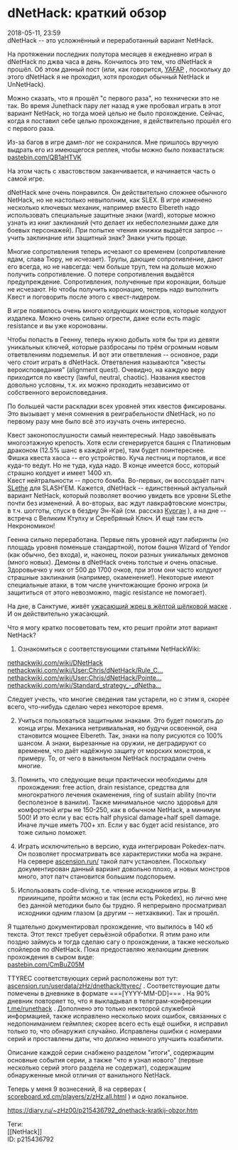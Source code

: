 dNetHack: краткий обзор
========================

   
 2018-05-11, 23:59   
  dNetHack -- это усложнённый и переработанный вариант NetHack.   
   
 На протяжении последних полутора месяцев я ежедневно играл в dNetHack по джва часа в день. Кончилось это тем, что dNetHack я прошёл. Об этом данный пост (или, как говорится,  [YAFAP](https://nethackwiki.com/wiki/Yet_Another_First_Ascension_Post)  , поскольку до этого dNetHack я не проходил, хотя проходил обычный NetHack и UnNetHack).   
   
 Можно сказать, что я прошёл "с первого раза", но технически это не так. Во время Junethack пару лет назад я уже пробовал играть в этот вариант NetHack, но тогда моей целью не было прохождение. Сейчас, когда я поставил себе целью прохождение, я действительно прошёл его с первого раза.   
   
 Из-за багов в игре дамп-лог не сохранился. Мне пришлось вручную выдрать его из имеющегося реплея, чтобы можно было похвастаться:  [pastebin.com/QB1aHTVK](https://pastebin.com/QB1aHTVK)    
   
 На этом часть с хвастовством заканчивается, и начинается часть о самой игре.   
   
 dNetHack мне очень понравился. Он действительно сложнее обычного NetHack, но не настолько невыполним, как SLEX. В игре изменено несколько ключевых механик, например вместо Elbereth надо использовать специальные защитные знаки (ward), которые можно узнать из книг заклинаний (что делает их небесполезными даже для боевых персонажей). При попытке чтения книжки выдаётся запрос -- учить заклинание или защитный знак? Знаки учить проще.   
   
 Многие сопротивления теперь исчезают со временем (сопротивление ядам, слава Тюру, не исчезает). Трупы, дающие сопротивление, дают его всегда, но не навсегда: чем больше труп, тем на дольше можно получить сопротивление. О потере сопротивления выдаётся предупреждение. Сопротивления, полученные при коронации, больше не исчезают. Но чтобы получить коронацию, теперь надо выполнить Квест и поговорить после этого с квест-лидером.   
   
 В игре появилось очень много колдующих монстров, которые колдуют издалека. Можно очень сильно огрести, даже если есть magic resistance и вы уже коронованы.   
   
 Чтобы попасть в Геенну, теперь нужно добыть хотя бы три из девяти уникальных ключей, которые разбросаны по трём огромным новым ответвлениям подземелья. И вот эти ответвления -- основное, ради чего стоит играть в dNetHack. Ответвления называются "квесты вероисповедания" (alignment quest). Очевидно, на каждую веру приходится по квесту (lawful, neutral, chaotic). Названия квестов довольно условны, т.к. их можно проходить независимо от собственного вероисповедания.   
   
 По большей части раскладки всех уровней этих квестов фиксированы. Это вызывает у меня сомнения в реиграбельности dNetHack, но по первому разу мне было всё это изучать очень интересно.   
   
 Квест законопослушности самый неинтересный. Надо завоёвывать многоэтажную крепость. Хотя если сгенерируется башня с Платиновым драконом (12.5% шанс в каждой игре), там будет поинтереснее.   
 Фишка квеста хаоса -- его устройство. Куча лестниц и порталов, и все куда-то ведут. Но не туда, куда надо. В конце имеется босс, который страшно колдует и имеет 1400 хп.   
 Квест нейтральности -- просто бомба. Во-первых, он воссоздаёт патч  [SLethe](https://nethackwiki.com/wiki/SLethe)  для SLASH'EM. Кажется, dNetHack -- единственный актуальный вариант NetHack, который позволяет воочию увидеть все уровни SLethe почти без изменений. А во-вторых, вас ждут лавкрафтовские монстры, в т.ч. шогготы, спуск в бездну Эн-Кай (см. рассказ  [Курган](http://librebook.me/the_mound/vol1/1)  ), а на дне -- встреча с Великим Ктулху и Серебряный Ключ. И ещё там есть Некрономикон!   
   
 Геенна сильно переработана. Первые пять уровней идут лабиринты (но площадь уровня поменьше стандартной), потом башня Wizard of Yendor (как обычно, без входа), и, наконец, покои разных уникальных демонов (много новых). Демоны в dNetHack очень толстые и очень опасные. Здоровьечко у них от 500 до 1700 очков, при этом они часто колдуют страшные заклинания (например, окаменение!). Некоторые имеют специальные атаки, в том числе уничтожающие броню игрока (и защититься от этого невозможно, magic resistance не помогает).   
   
 На дне, в Санктуме, живёт  [ужасающий жрец в жёлтой шёлковой маске](http://posmotre.li/Lovecraft/High_Priest_Not_to_Be_Described)  . И он действительно ужасающий.   
   
 Что я могу кратко посоветовать тем, кто решит пройти этот вариант NetHack?   
   
 1. Ознакомиться с соответствующими статьями NetHackWiki:   
   
  [nethackwiki.com/wiki/DNetHack](https://nethackwiki.com/wiki/DNetHack)    
  [nethackwiki.com/wiki/User:Chris/dNetHack/Rule\_C...](https://nethackwiki.com/wiki/User:Chris/dNetHack/Rule_Changes)    
  [nethackwiki.com/wiki/User:Chris/dNetHack/Pointe...](https://nethackwiki.com/wiki/User:Chris/dNetHack/Pointers)    
  [nethackwiki.com/wiki/Standard\_strategy\_-\_dNetha...](https://nethackwiki.com/wiki/Standard_strategy_-_dNethack)    
   
 Следует учесть, что многие сведения там устарели, но с этим я, скорее всего, что-нибудь сделаю через некоторое время.   
   
 2. Учиться пользоваться защитными знаками. Это будет помогать до конца игры. Механика нетривиальная, но будучи освоенной, она становится мощнее Elbereth. Так, знаки на полу рисуются со 100% шансом. А знаки, вырезанные на оружии, не деградируют со временем, что даёт надёжную защиту от морских монстров, к примеру. То, от чего в ванильном NetHack пострадали очень многие.   
   
 3. Помнить, что следующие вещи практически необходимы для прохождения: free action, drain resistance, средства для многократного лечения окаменения, ring of sustain ability (почти бесполезное в ванили). Также минимальное число здоровья для комфортной игры не 150-250, как в обычном NetHack, а минимум 500! И это если у вас есть half physical damage+half spell damage. Иначе лучше иметь 700+ хп. Если у вас будет acid resistance, это тоже сильно поможет.   
   
 4. Играть исключительно в версию, куда интегрирован Pokedex-патч. Он позволяет просматривать все характеристики моба на экране. На сервере  [ascension.run/](https://ascension.run/)  такой патч установлен. Поскольку документирован данный вариант довольно плохо, а новых монстров много, этот патч становится большим подспорьем.   
   
 5. Использовать code-diving, т.е. чтение исходников игры. В прииинципе, пройти можно и так (если есть Pokedex), но лично мне без данной методики было бы трудно. Я непрерывно просматривал исходники одним глазом (а другим -- нетхаквики). Так и прошёл.   
   
 Я тщательно документировал прохождение, что вылилось в 140 кб текста. Этот текст требует серьёзной обработки. Я этим рано или поздно займусь и тогда сделаю сагу о прохождении, а также несколько спойлеров по dNetHack. Пока предоставляю желающим дневник прохождения в сыром виде:   
  [pastebin.com/CmBuZ05M](https://pastebin.com/CmBuZ05M)    
   
 TTYREC соответствующих серий расположены вот тут:  [ascension.run/userdata/zHz/dnethack/ttyrec/](https://ascension.run/userdata/zHz/dnethack/ttyrec/)  . Соответствующие даты помечены в дневнике в формате ===[YYYY-MM-DD]=== . На 90% дневник повторяет то, что я выкладывал в телеграм-конференции  [t.me/runethack](https://t.me/runethack)  . Дополнено это только некоторой служебной информацией, также исправлено несколько моих ошибок, связанных с недопониманием геймплея; скорее всего есть ещё ошибки, я исправил только то, что обнаружил случайно. Исправлены ошибки с номерами серий и проставлены даты, что должно немного улучшить юзабилити.   
   
 Описание каждой серии снабжено разделом "итоги", содержащим основные события серии, а также "что я узнал нового" (первые несколько серий этого раздела не содержат), содержащим обнаруженные мной отличия от ванильного NetHack.   
   
 Теперь у меня 9 вознесений, 8 на серверах (  [scoreboard.xd.cm/players/z/zHz.all.html](https://scoreboard.xd.cm/players/z/zHz.all.html)  ) и одно локальное.   
    
 <https://diary.ru/~zHz00/p215436792_dnethack-kratkij-obzor.htm>   
   
 Теги:   
 [[NetHack]]   
 ID: p215436792